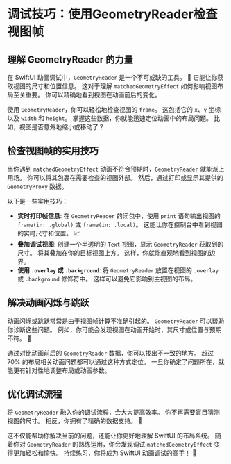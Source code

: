 ﻿# 调试技巧：使用GeometryReader检查视图帧

## 理解 GeometryReader 的力量

在 SwiftUI 动画调试中，`GeometryReader` 是一个不可或缺的工具。 🚀 它能让你获取视图的尺寸和位置信息。 这对于理解 `matchedGeometryEffect` 如何影响视图布局至关重要。 你可以精确地看到视图在动画前后的变化。

使用 `GeometryReader`，你可以轻松地检查视图的 `frame`。 这包括它的 `x`、`y` 坐标以及 `width` 和 `height`。 掌握这些数据，你就能迅速定位动画中的布局问题。 比如，视图是否意外地缩小或移动了？

## 检查视图帧的实用技巧

当你遇到 `matchedGeometryEffect` 动画不符合预期时，`GeometryReader` 就能派上用场。 你可以将其包裹在需要检查的视图外部。 然后，通过打印或显示其提供的 `GeometryProxy` 数据。

以下是一些实用技巧：

*   **实时打印帧信息**: 在 `GeometryReader` 的闭包中，使用 `print` 语句输出视图的 `frame(in: .global)` 或 `frame(in: .local)`。 这能让你在控制台中看到视图的实时尺寸和位置。 📈
*   **叠加调试视图**: 创建一个半透明的 `Text` 视图，显示 `GeometryReader` 获取到的尺寸。 将其叠加在你的目标视图上方。 这样，你就能直观地看到视图的边界。
*   **使用 `.overlay` 或 `.background`**: 将 `GeometryReader` 放置在视图的 `.overlay` 或 `.background` 修饰符中。 这样可以避免它影响到主视图的布局。

## 解决动画闪烁与跳跃

动画闪烁或跳跃常常是由于视图帧计算不准确引起的。 `GeometryReader` 可以帮助你诊断这些问题。 例如，你可能会发现视图在动画开始时，其尺寸或位置与预期不符。 🧐

通过对比动画前后的 `GeometryReader` 数据，你可以找出不一致的地方。 超过 70% 的布局相关动画问题都可以通过这种方式定位。 一旦你确定了问题所在，就能更有针对性地调整布局或动画参数。

## 优化调试流程

将 `GeometryReader` 融入你的调试流程，会大大提高效率。 你不再需要盲目猜测视图的尺寸。 相反，你拥有了精确的数据支持。 🎯

这不仅能帮助你解决当前的问题，还能让你更好地理解 SwiftUI 的布局系统。 随着你对 `GeometryReader` 的熟练运用，你会发现调试 `matchedGeometryEffect` 变得更加轻松和愉快。 持续练习，你将成为 SwiftUI 动画调试的高手！ 💪
